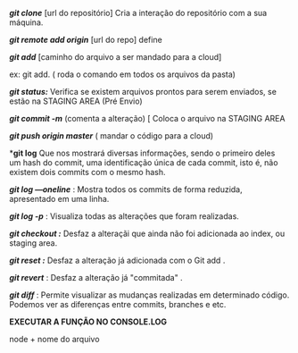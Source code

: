 ***git clone*** [url do repositório] Cria a interação do repositório com a sua máquina.

***git remote add origin*** [url do repo] define 

***git add*** [caminho do arquivo a ser mandado para a cloud]

 ex: git add. ( roda o comando em todos os arquivos da pasta)

***git status:*** Verifica se existem arquivos prontos para serem enviados, se estão na STAGING AREA (Pré Envio)

***git commit -m*** (comenta a alteração) [ Coloca o arquivo na STAGING AREA

***git push origin master*** ( mandar o código para a cloud)

***git log**  Que nos mostrará diversas informações, sendo o primeiro deles um hash do commit, uma identificação única de cada commit, isto é, não existem dois commits com o mesmo hash.

***git log —oneline*** : Mostra todos os commits de forma reduzida, apresentado em uma linha.

***git log -p*** : Visualiza todas as alterações que foram realizadas.

***git checkout :*** Desfaz a alteraçãi que ainda não foi adicionada ao index, ou staging area.

***git reset :*** Desfaz a alteração já adicionada com o Git add .

***git revert*** : Desfaz a alteração já "commitada"  .

***git diff*** : Permite visualizar as mudanças realizadas em determinado código. Podemos ver as diferenças entre commits, branches e etc.

**EXECUTAR A FUNÇÃO NO CONSOLE.LOG**

node + nome do arquivo


